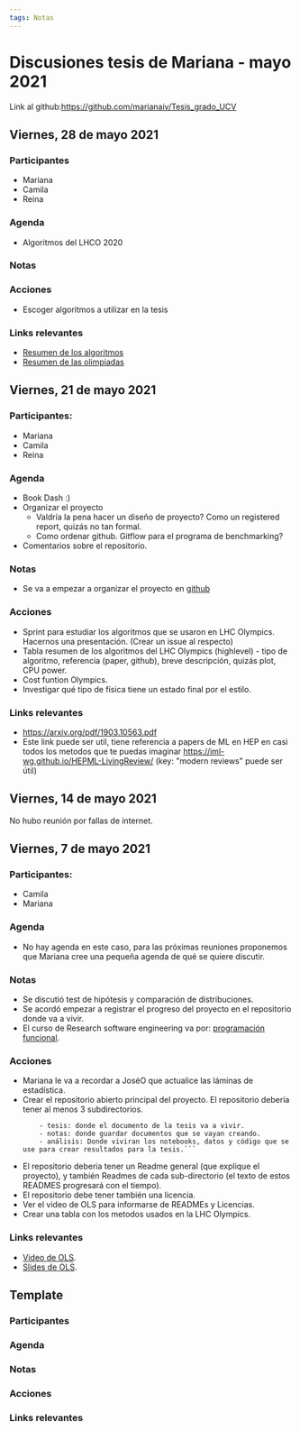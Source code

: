 ```yaml
---
tags: Notas
---
```


Discusiones tesis de Mariana - mayo 2021
===

Link al github:https://github.com/marianaiv/Tesis_grado_UCV

## Viernes, 28 de mayo 2021

### Participantes
- Mariana
- Camila
- Reina
### Agenda
- Algoritmos del LHCO 2020
### Notas

### Acciones
- Escoger algoritmos a utilizar en la tesis

### Links relevantes
- [Resumen de los algoritmos](https://github.com/marianaiv/Tesis_grado_UCV/blob/main/Notas/overview-algoritmos-LHCO2020.md)
- [Resumen de las olimpiadas](https://github.com/marianaiv/Tesis_grado_UCV/blob/main/Notas/overview-LHCO2020.md)

## Viernes, 21 de mayo 2021
### Participantes:
- Mariana
- Camila
- Reina

### Agenda
- Book Dash :)
- Organizar el proyecto
  - Valdría la pena hacer un diseño de proyecto? Como un registered report, quizás no tan formal.
  - Como ordenar github. Gitflow para el programa de benchmarking?
- Comentarios sobre el repositorio.

### Notas
- Se va a empezar a organizar el proyecto en [github](https://github.com/marianaiv/Tesis_grado_UCV/projects/1)

### Acciones
- Sprint para estudiar los algoritmos que se usaron en LHC Olympics. Hacernos una presentación. (Crear un issue al respecto)
- Tabla resumen de los algoritmos del LHC Olympics (highlevel) - tipo de algoritmo, referencia (paper, github), breve descripción, quizás plot, CPU power.
- Cost funtion Olympics.
- Investigar qué tipo de física tiene un estado final por el estilo.  

### Links relevantes
- https://arxiv.org/pdf/1903.10563.pdf
- Este link puede ser util, tiene referencia a papers de ML en HEP en casi todos los metodos que te puedas imaginar https://iml-wg.github.io/HEPML-LivingReview/ (key: "modern reviews" puede ser útil)
## Viernes, 14 de mayo 2021
No hubo reunión por fallas de internet.

## Viernes, 7 de mayo 2021
### Participantes:
- Camila
- Mariana

### Agenda
- No hay agenda en este caso, para las próximas reuniones proponemos que Mariana cree una pequeña agenda de qué se quiere discutir.

### Notas
- Se discutió test de hipótesis y comparación de distribuciones.
- Se acordó empezar a registrar el progreso del proyecto en el repositorio donde va a vivir.
- El curso de Research software engineering va por: [programación funcional](https://github.com/alan-turing-institute/rsd-engineeringcourse/blob/master/ch07dry/020Functional.ipynb).

### Acciones
- Mariana le va a recordar a JoséO que actualice las láminas de estadística.
- Crear el repositorio abierto principal del proyecto. El repositorio debería tener al menos 3 subdirectorios.
    ```
        - tesis: donde el documento de la tesis va a vivir.
        - notas: donde guardar documentos que se vayan creando.
        - análisis: Donde viviran los notebooks, datos y código que se use para crear resultados para la tesis.```                 
- El repositorio deberia tener un Readme general (que explique el proyecto), y también Readmes de cada sub-directorio (el texto de estos READMES progresará con el tiempo).
- El repositorio debe tener también una licencia.
- Ver el video de OLS para informarse de READMEs y Licencias.
- Crear una tabla con los metodos usados en la LHC Olympics. 
    
### Links relevantes
- [Video de OLS](
https://www.youtube.com/watch?v=Enn2NGMGC2k&ab_channel=OpenLifeSci).
- [Slides de OLS](https://openlifesci.org/ols-3/schedule/#week-04).

## Template
### Participantes
### Agenda
### Notas
### Acciones
### Links relevantes